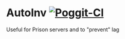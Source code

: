 # AutoInv [![Poggit-CI](https://poggit.pmmp.io/ci.badge/Matthww/AutoInv/AutoInv)](https://poggit.pmmp.io/ci/Matthww/AutoInv/AutoInv)
Useful for Prison servers and to "prevent" lag

